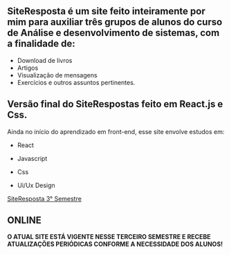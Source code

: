 ## **SiteResposta** é um site feito inteiramente por mim para auxiliar três grupos de alunos do curso de Análise e desenvolvimento de sistemas, com a finalidade de:
*  Download de livros
* Artigos
* Visualização de mensagens
* Exercícios e outros assuntos pertinentes.

## Versão final do SiteRespostas feito em React.js e Css.

Ainda no início do aprendizado em front-end, esse site envolve estudos em:

* React

* Javascript

* Css

* Ui/Ux Design

[SiteResposta 3° Semestre](https://siterespostas.com.br//)

## ONLINE


**O ATUAL SITE ESTÁ VIGENTE NESSE TERCEIRO SEMESTRE E RECEBE ATUALIZAÇÕES PERIÓDICAS CONFORME A NECESSIDADE DOS ALUNOS!**
